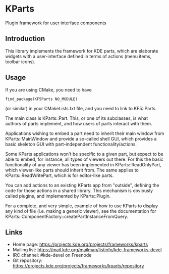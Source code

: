 # KParts

Plugin framework for user interface components

## Introduction

This library implements the framework for KDE parts, which are
elaborate widgets with a user-interface defined in terms of actions
(menu items, toolbar icons).


## Usage

If you are using CMake, you need to have

    find_package(KF5Parts NO_MODULE)

(or similar) in your CMakeLists.txt file, and you need to link to KF5::Parts.

The main class is KParts::Part.  This, or one of its subclasses, is what authors
of parts implement, and how users of parts interact with them.

Applications wishing to embed a part need to inherit their main window from
KParts::MainWindow and provide a so-called shell GUI, which provides a basic
skeleton GUI with part-independent functionality/actions.

Some KParts applications won't be specific to a given part, but expect
to be able to embed, for instance, all types of viewers out there. For this
the basic functionality of any viewer has been implemented in
KParts::ReadOnlyPart, which viewer-like parts should inherit from.
The same applies to KParts::ReadWritePart, which is for editor-like parts.

You can add actions to an existing KParts app from "outside", defining
the code for those actions in a shared library. This mechanism is
obviously called plugins, and implemented by KParts::Plugin.

For a complete, and very simple, example of how to use KParts to display
any kind of file (i.e. making a generic viewer), see the documentation for
KParts::ComponentFactory::createPartInstanceFromQuery.


## Links

- Home page: <https://projects.kde.org/projects/frameworks/kparts>
- Mailing list: <https://mail.kde.org/mailman/listinfo/kde-frameworks-devel>
- IRC channel: #kde-devel on Freenode
- Git repository: <https://projects.kde.org/projects/frameworks/kparts/repository>
